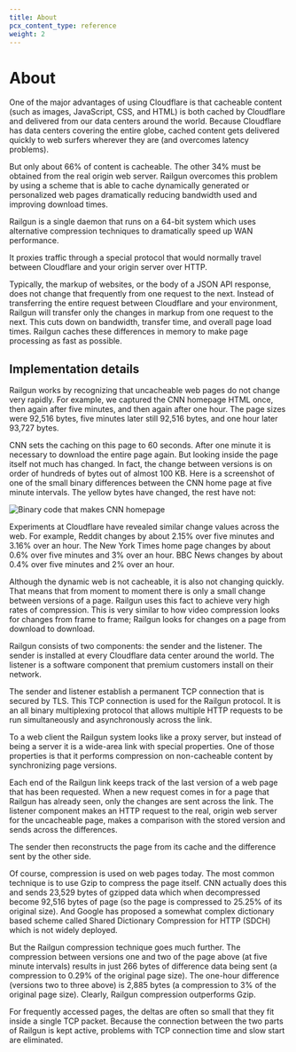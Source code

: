```yaml
---
title: About
pcx_content_type: reference
weight: 2
---
```


# About

One of the major advantages of using Cloudflare is that cacheable content (such as images, JavaScript, CSS, and HTML) is both cached by Cloudflare and delivered from our data centers around the world. Because Cloudflare has data centers covering the entire globe, cached content gets delivered quickly to web surfers wherever they are (and overcomes latency problems).

But only about 66% of content is cacheable. The other 34% must be obtained from the real origin web server. Railgun overcomes this problem by using a scheme that is able to cache dynamically generated or personalized web pages dramatically reducing bandwidth used and improving download times.

Railgun is a single daemon that runs on a 64-bit system which uses alternative compression techniques to dramatically speed up WAN performance.

It proxies traffic through a special protocol that would normally travel between Cloudflare and your origin server over HTTP.

Typically, the markup of websites, or the body of a JSON API response, does not change that frequently from one request to the next. Instead of transferring the entire request between Cloudflare and your environment, Railgun will transfer only the changes in markup from one request to the next. This cuts down on bandwidth, transfer time, and overall page load times. Railgun caches these differences in memory to make page processing as fast as possible.

## Implementation details

Railgun works by recognizing that uncacheable web pages do not change very rapidly. For example, we captured the CNN homepage HTML once, then again after five minutes, and then again after one hour. The page sizes were 92,516 bytes, five minutes later still 92,516 bytes, and one hour later 93,727 bytes.

CNN sets the caching on this page to 60 seconds. After one minute it is necessary to download the entire page again. But looking inside the page itself not much has changed. In fact, the change between versions is on order of hundreds of bytes out of almost 100 KB. Here is a screenshot of one of the small binary differences between the CNN home page at five minute intervals. The yellow bytes have changed, the rest have not:

![Binary code that makes CNN homepage](/railgun/static/cnn.webp)

Experiments at Cloudflare have revealed similar change values across the web. For example, Reddit changes by about 2.15% over five minutes and 3.16% over an hour. The New York Times home page changes by about 0.6% over five minutes and 3% over an hour. BBC News changes by about 0.4% over five minutes and 2% over an hour.

Although the dynamic web is not cacheable, it is also not changing quickly. That means that from moment to moment there is only a small change between versions of a page. Railgun uses this fact to achieve very high rates of compression. This is very similar to how video compression looks for changes from frame to frame; Railgun looks for changes on a page from download to download.

Railgun consists of two components: the sender and the listener. The sender is installed at every Cloudflare data center around the world. The listener is a software component that premium customers install on their network.

The sender and listener establish a permanent TCP connection that is secured by TLS. This TCP connection is used for the Railgun protocol. It is an all binary multiplexing protocol that allows multiple HTTP requests to be run simultaneously and asynchronously across the link.

To a web client the Railgun system looks like a proxy server, but instead of being a server it is a wide-area link with special properties. One of those properties is that it performs compression on non-cacheable content by synchronizing page versions.

Each end of the Railgun link keeps track of the last version of a web page that has been requested. When a new request comes in for a page that Railgun has already seen, only the changes are sent across the link. The listener component makes an HTTP request to the real, origin web server for the uncacheable page, makes a comparison with the stored version and sends across the differences.

The sender then reconstructs the page from its cache and the difference sent by the other side.

Of course, compression is used on web pages today. The most common technique is to use Gzip to compress the page itself. CNN actually does this and sends 23,529 bytes of gzipped data which when decompressed become 92,516 bytes of page (so the page is compressed to 25.25% of its original size). And Google has proposed a somewhat complex dictionary based scheme called Shared Dictionary Compression for HTTP (SDCH) which is not widely deployed.

But the Railgun compression technique goes much further. The compression between versions one and two of the page above (at five minute intervals) results in just 266 bytes of difference data being sent (a compression to 0.29% of the original page size). The one-hour difference (versions two to three above) is 2,885 bytes (a compression to 3% of the original page size). Clearly, Railgun compression outperforms Gzip.

For frequently accessed pages, the deltas are often so small that they fit inside a single TCP packet. Because the connection between the two parts of Railgun is kept active, problems with TCP connection time and slow start are eliminated.